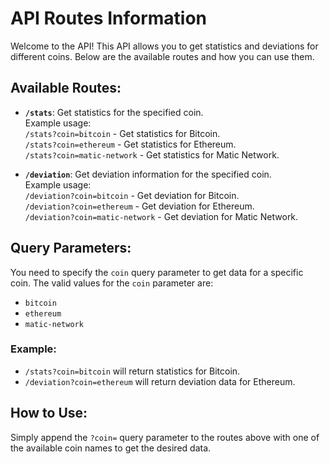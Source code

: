 # API Routes Information

Welcome to the API! This API allows you to get statistics and deviations for different coins. Below are the available routes and how you can use them.

## Available Routes:

- **`/stats`**: Get statistics for the specified coin.  
  Example usage:  
  `/stats?coin=bitcoin` - Get statistics for Bitcoin.  
  `/stats?coin=ethereum` - Get statistics for Ethereum.  
  `/stats?coin=matic-network` - Get statistics for Matic Network.

- **`/deviation`**: Get deviation information for the specified coin.  
  Example usage:  
  `/deviation?coin=bitcoin` - Get deviation for Bitcoin.  
  `/deviation?coin=ethereum` - Get deviation for Ethereum.  
  `/deviation?coin=matic-network` - Get deviation for Matic Network.

## Query Parameters:

You need to specify the `coin` query parameter to get data for a specific coin. The valid values for the `coin` parameter are:

- `bitcoin`
- `ethereum`
- `matic-network`

### Example:

- `/stats?coin=bitcoin` will return statistics for Bitcoin.
- `/deviation?coin=ethereum` will return deviation data for Ethereum.

## How to Use:

Simply append the `?coin=` query parameter to the routes above with one of the available coin names to get the desired data.
